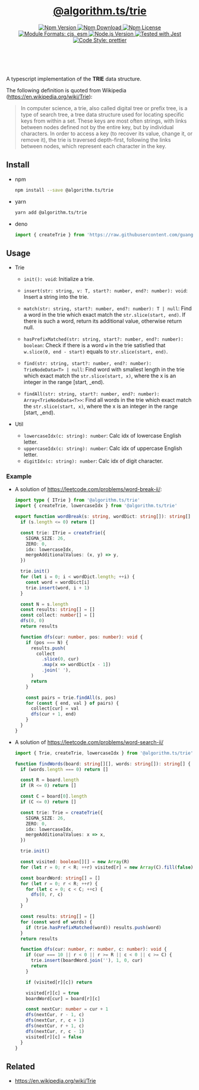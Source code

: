<header>
  <h1 align="center">
    <a href="https://github.com/guanghechen/algorithm.ts/tree/release-2.x.x/packages/trie#readme">@algorithm.ts/trie</a>
  </h1>
  <div align="center">
    <a href="https://www.npmjs.com/package/@algorithm.ts/trie">
      <img
        alt="Npm Version"
        src="https://img.shields.io/npm/v/@algorithm.ts/trie.svg"
      />
    </a>
    <a href="https://www.npmjs.com/package/@algorithm.ts/trie">
      <img
        alt="Npm Download"
        src="https://img.shields.io/npm/dm/@algorithm.ts/trie.svg"
      />
    </a>
    <a href="https://www.npmjs.com/package/@algorithm.ts/trie">
      <img
        alt="Npm License"
        src="https://img.shields.io/npm/l/@algorithm.ts/trie.svg"
      />
    </a>
    <a href="#install">
      <img
        alt="Module Formats: cjs, esm"
        src="https://img.shields.io/badge/module_formats-cjs%2C%20esm-green.svg"
      />
    </a>
    <a href="https://github.com/nodejs/node">
      <img
        alt="Node.js Version"
        src="https://img.shields.io/node/v/@algorithm.ts/trie"
      />
    </a>
    <a href="https://github.com/facebook/jest">
      <img
        alt="Tested with Jest"
        src="https://img.shields.io/badge/tested_with-jest-9c465e.svg"
      />
    </a>
    <a href="https://github.com/prettier/prettier">
      <img
        alt="Code Style: prettier"
        src="https://img.shields.io/badge/code_style-prettier-ff69b4.svg?style=flat-square"
      />
    </a>
  </div>
</header>
<br/>


A typescript implementation of the **TRIE** data structure.

The following definition is quoted from Wikipedia (https://en.wikipedia.org/wiki/Trie):

> In computer science, a trie, also called digital tree or prefix tree, is a
> type of search tree, a tree data structure used for locating specific keys
> from within a set. These keys are most often strings, with links between
> nodes defined not by the entire key, but by individual characters. In order
> to access a key (to recover its value, change it, or remove it), the trie
> is traversed depth-first, following the links between nodes, which
> represent each character in the key.


## Install

* npm

  ```bash
  npm install --save @algorithm.ts/trie
  ```

* yarn

  ```bash
  yarn add @algorithm.ts/trie
  ```

* deno

  ```typescript
  import { createTrie } from 'https://raw.githubusercontent.com/guanghechen/algorithm.ts/main/packages/trie/src/index.ts'
  ```

## Usage

* Trie

  - `init(): void`: Initialize a trie.

  - `insert(str: string, v: T, start?: number, end?: number): void`:  Insert a
    string into the trie.

  - `match(str: string, start?: number, end?: number): T | null`: Find a word in
    the trie which exact match the `str.slice(start, end)`. If there is such a
    word, return its additional value, otherwise return null.

  - `hasPrefixMatched(str: string, start?: number, end?: number): boolean`:
    Check if there is a word `w` in the trie satisfied that
    `w.slice(0, end - start)` equals to `str.slice(start, end)`.

  - `find(str: string, start?: number, end?: number): TrieNodeData<T> | null`:
    Find word with smallest length in the trie which exact match the
    `str.slice(start, x)`, where the x is an integer in the range [start, _end).

  - `findAll(str: string, start?: number, end?: number): Array<TrieNodeData<T>>`:
    Find all words in the trie which exact match the
    `str.slice(start, x)`, where the x is an integer in the range [start, _end).

* Util

  - `lowercaseIdx(c: string): number`: Calc idx of lowercase English letter.
  - `uppercaseIdx(c: string): number`: Calc idx of uppercase English letter. 
  - `digitIdx(c: string): number`: Calc idx of digit character.

### Example

* A solution of https://leetcode.com/problems/word-break-ii/:

  ```typescript
  import type { ITrie } from '@algorithm.ts/trie'
  import { createTrie, lowercaseIdx } from '@algorithm.ts/trie'

  export function wordBreak(s: string, wordDict: string[]): string[] {
    if (s.length <= 0) return []

    const trie: ITrie = createTrie({
      SIGMA_SIZE: 26,
      ZERO: 0,
      idx: lowercaseIdx,
      mergeAdditionalValues: (x, y) => y,
    })

    trie.init()
    for (let i = 0; i < wordDict.length; ++i) {
      const word = wordDict[i]
      trie.insert(word, i + 1)
    }

    const N = s.length
    const results: string[] = []
    const collect: number[] = []
    dfs(0, 0)
    return results

    function dfs(cur: number, pos: number): void {
      if (pos === N) {
        results.push(
          collect
            .slice(0, cur)
            .map(x => wordDict[x - 1])
            .join(' '),
        )
        return
      }

      const pairs = trie.findAll(s, pos)
      for (const { end, val } of pairs) {
        collect[cur] = val
        dfs(cur + 1, end)
      }
    }
  }
  ```

* A solution of https://leetcode.com/problems/word-search-ii/

  ```typescript
  import { Trie, createTrie, lowercaseIdx } from '@algorithm.ts/trie'

  function findWords(board: string[][], words: string[]): string[] {
    if (words.length === 0) return []

    const R = board.length
    if (R <= 0) return []

    const C = board[0].length
    if (C <= 0) return []

    const trie: Trie = createTrie({
      SIGMA_SIZE: 26,
      ZERO: 0,
      idx: lowercaseIdx,
      mergeAdditionalValues: x => x,
    })

    trie.init()

    const visited: boolean[][] = new Array(R)
    for (let r = 0; r < R; ++r) visited[r] = new Array(C).fill(false)

    const boardWord: string[] = []
    for (let r = 0; r < R; ++r) {
      for (let c = 0; c < C; ++c) {
        dfs(0, r, c)
      }
    }

    const results: string[] = []
    for (const word of words) {
      if (trie.hasPrefixMatched(word)) results.push(word)
    }
    return results

    function dfs(cur: number, r: number, c: number): void {
      if (cur === 10 || r < 0 || r >= R || c < 0 || c >= C) {
        trie.insert(boardWord.join(''), 1, 0, cur)
        return
      }

      if (visited[r][c]) return

      visited[r][c] = true
      boardWord[cur] = board[r][c]

      const nextCur: number = cur + 1
      dfs(nextCur, r - 1, c)
      dfs(nextCur, r, c + 1)
      dfs(nextCur, r + 1, c)
      dfs(nextCur, r, c - 1)
      visited[r][c] = false
    }
  }
  ```

## Related

* https://en.wikipedia.org/wiki/Trie


[homepage]: https://github.com/guanghechen/algorithm.ts/tree/release-2.x.x/packages/trie#readme